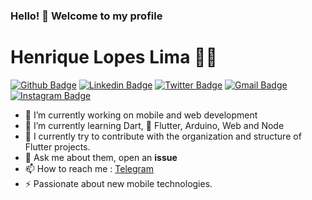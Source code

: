 ### Hello! 👋 Welcome to my profile

# Henrique Lopes Lima :man_technologist:


[![Github Badge](https://img.shields.io/badge/-Github-000?style=flat-square&logo=Github&logoColor=white&link=https://github.com/lucasgdb)](https://github.com/henriquelopeslima)
[![Linkedin Badge](https://img.shields.io/badge/-LinkedIn-blue?style=flat-square&logo=Linkedin&logoColor=white&link=https://www.linkedin.com/in/rebeccamanzi/)](https://www.linkedin.com/in/henrique-lopes-211485164/)
[![Twitter Badge](https://img.shields.io/badge/-Twitter-1ca0f1?style=flat-square&labelColor=1ca0f1&logo=twitter&logoColor=white&link=https://twitter.com/lgdbittencourt)](https://twitter.com/kauemurakami)
[![Gmail Badge](https://img.shields.io/badge/-Gmail-c14438?style=flat-square&logo=Gmail&logoColor=white&link=mailto:rebeccamanzi@gmail.com)](mailto:henriquelopeslima.hll@gmail.com)
[![Instagram Badge](https://img.shields.io/badge/-Instagram-C13584?style=flat-square&labelColor=C13584&logo=instagram&logoColor=white&link=https://www.instagram.com/codepwr/)](https://www.instagram.com/henriquelopeslima/)

- 🔭 I’m currently working on mobile and web development
- 🌱 I’m currently learning Dart, 💙 Flutter, Arduino, Web and Node
- 👯 I currently try to contribute with the organization and structure of Flutter projects.
- 💬 Ask me about them, open an **issue**
- 📫 How to reach me : [Telegram](https://t.me/henriquehll)
- ⚡ Passionate about new mobile technologies.
